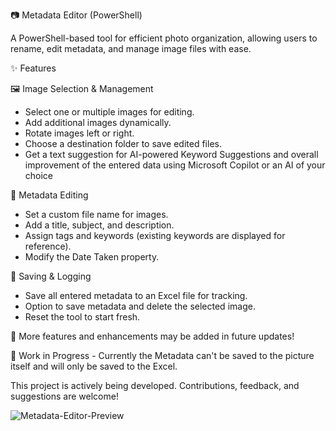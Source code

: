📷 Metadata Editor (PowerShell)

A PowerShell-based tool for efficient photo organization, allowing users to rename, edit metadata, and manage image files with ease.

✨ Features

🖼 Image Selection & Management

- Select one or multiple images for editing.
- Add additional images dynamically.
- Rotate images left or right.
- Choose a destination folder to save edited files.
- Get a text suggestion for AI-powered Keyword Suggestions and overall improvement of the entered data using Microsoft Copilot or an AI of your choice

📝 Metadata Editing

- Set a custom file name for images.
- Add a title, subject, and description.
- Assign tags and keywords (existing keywords are displayed for reference).
- Modify the Date Taken property.

📂 Saving & Logging

- Save all entered metadata to an Excel file for tracking.
- Option to save metadata and delete the selected image.
- Reset the tool to start fresh.

📌 More features and enhancements may be added in future updates!

🚧 Work in Progress - Currently the Metadata can't be saved to the picture itself and will only be saved to the Excel.

This project is actively being developed. Contributions, feedback, and suggestions are welcome!

![Metadata-Editor-Preview](https://github.com/user-attachments/assets/8d04b2ac-aae0-4b3c-bd39-fc2ebac3f959)
